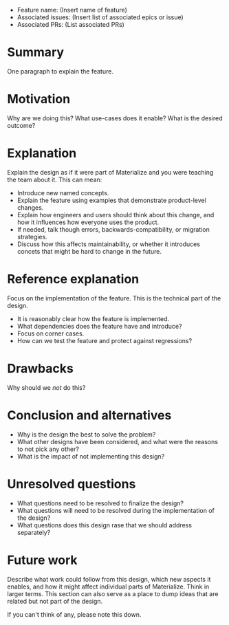 - Feature name: (Insert name of feature)
- Associated issues: (Insert list of associated epics or issue)
- Associated PRs: (List associated PRs)

# Summary
[summary]: #summary

One paragraph to explain the feature.

# Motivation
[motivation]: #motivation

Why are we doing this? What use-cases does it enable? What is the desired outcome?

# Explanation
[explanation]: #explanation

Explain the design as if it were part of Materialize and you were teaching the team about it.
This can mean:

- Introduce new named concepts.
- Explain the feature using examples that demonstrate product-level changes.
- Explain how engineers and users should think about this change, and how it influences how everyone uses the product.
- If needed, talk though errors, backwards-compatibility, or migration strategies.
- Discuss how this affects maintainability, or whether it introduces concets that might be hard to change in the future.

# Reference explanation
[reference-explanation]: #reference-explanation

Focus on the implementation of the feature.
This is the technical part of the design.

- It is reasonably clear how the feature is implemented.
- What dependencies does the feature have and introduce?
- Focus on corner cases.
- How can we test the feature and protect against regressions?

# Drawbacks
[drawbacks]: #drawbacks

Why should we *not* do this?

# Conclusion and alternatives
[conclusion-and-alternatives]: #conclusion-and-alternatives

- Why is the design the best to solve the problem?
- What other designs have been considered, and what were the reasons to not pick any other?
- What is the impact of not implementing this design?

# Unresolved questions
[unresolved-questions]: #unresolved-questions

- What questions need to be resolved to finalize the design?
- What questions will need to be resolved during the implementation of the design?
- What questions does this design rase that we should address separately?

# Future work
[future-work]: #future-work

Describe what work could follow from this design, which new aspects it enables, and how it might affect individual parts of Materialize.
Think in larger terms.
This section can also serve as a place to dump ideas that are related but not part of the design.

If you can't think of any, please note this down.
